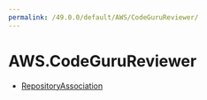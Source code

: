 ```yaml
---
permalink: /49.0.0/default/AWS/CodeGuruReviewer/
---
```


# AWS.CodeGuruReviewer



* [RepositoryAssociation](RepositoryAssociation.md)
